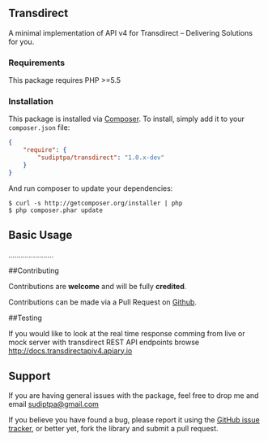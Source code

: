 ## Transdirect
A minimal implementation of API v4 for Transdirect – Delivering Solutions for you.

### Requirements
This package requires PHP >=5.5

### Installation

This package is installed via [Composer](http://getcomposer.org/). To install, simply add it
to your `composer.json` file:

```json
{
    "require": {
        "sudiptpa/transdirect": "1.0.x-dev"
    }
}
```

And run composer to update your dependencies:

    $ curl -s http://getcomposer.org/installer | php
    $ php composer.phar update

## Basic Usage

......................


##Contributing

Contributions are **welcome** and will be fully **credited**.

Contributions can be made via a Pull Request on [Github](https://github.com/sudiptpa/paypal-ipn).



##Testing

If you would like to look at the real time response comming from live or mock server with transdirect REST API endpoints browse http://docs.transdirectapiv4.apiary.io



## Support

If you are having general issues with the package, feel free to drop me and email [sudiptpa@gmail.com](mailto:sudiptpa@gmail.com)

If you believe you have found a bug, please report it using the [GitHub issue tracker](https://github.com/sudiptpa/paypal-ipn/issues),
or better yet, fork the library and submit a pull request.
